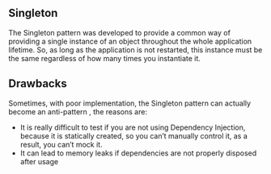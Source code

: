 ## Singleton

The Singleton pattern was developed to provide a common way of providing a single instance of an object throughout the whole application lifetime. So, as long as the application is not restarted, this instance must be the same regardless of how many times you instantiate it.

## Drawbacks

Sometimes, with poor implementation, the Singleton pattern can actually become an anti-pattern , the reasons are:

* It is really difficult to test if you are not using Dependency Injection, because it is statically created, so you can’t manually control it, as a result, you can’t mock it.
* It can lead to memory leaks if dependencies are not properly disposed after usage